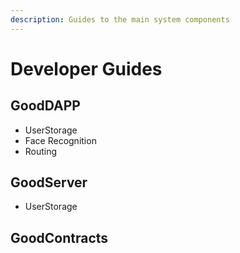 ```yaml
---
description: Guides to the main system components
---
```


# Developer Guides

## GoodDAPP

* UserStorage
* Face Recognition
* Routing

## GoodServer

* UserStorage

## GoodContracts

